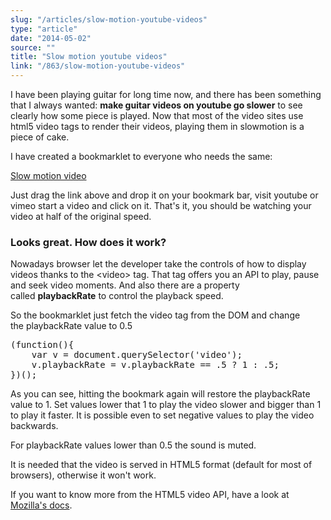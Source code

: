 ```yaml
---
slug: "/articles/slow-motion-youtube-videos"
type: "article"
date: "2014-05-02"
source: ""
title: "Slow motion youtube videos"
link: "/863/slow-motion-youtube-videos"
---
```


I have been playing guitar for long time now, and there has been something that I always wanted: <strong>make guitar videos on youtube go slower</strong> to see clearly how some piece is played. Now that most of the video sites use html5 video tags to render their videos, playing them in slowmotion is a piece of cake.

I have created a bookmarklet to everyone who needs the same:

<!--more-->

<a href="javascript:(function(){var v = document.querySelector('video');v.playbackRate = v.playbackRate == .5 ? 1 : .5;})()">Slow motion video</a>

Just drag the link above and drop it on your bookmark bar, visit youtube or vimeo start a video and click on it. That's it, you should be watching your video at half of the original speed.
<h3>Looks great. How does it work?</h3>
Nowadays browser let the developer take the controls of how to display videos thanks to the &lt;video&gt; tag. That tag offers you an API to play, pause and seek video moments. And also there are a property called <strong>playbackRate</strong> to control the playback speed.

So the bookmarklet just fetch the video tag from the DOM and change the playbackRate value to 0.5
 
<pre class="lang:js decode:true" title="Slow motion video scriptlet" >(function(){
	var v = document.querySelector('video');
	v.playbackRate = v.playbackRate == .5 ? 1 : .5;
})();</pre> 

As you can see, hitting the bookmark again will restore the playbackRate value to 1. Set values lower that 1 to play the video slower and bigger than 1 to play it faster. It is possible even to set negative values to play the video backwards.

For playbackRate values lower than 0.5 the sound is muted.

It is needed that the video is served in HTML5 format (default for most of browsers), otherwise it won't work.

If you want to know more from the HTML5 video API, have a look at <a href="https://developer.mozilla.org/en-US/docs/Web/Guide/HTML/Using_HTML5_audio_and_video" title="HTML5 video API" target="_blank">Mozilla's docs</a>.